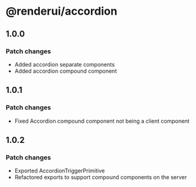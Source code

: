 # @renderui/accordion

## 1.0.0

### Patch changes

- Added accordion separate components
- Added accordion compound component

## 1.0.1

### Patch changes

- Fixed Accordion compound component not being a client component

## 1.0.2

### Patch changes

- Exported AccordionTriggerPrimitive
- Refactored exports to support compound components on the server
